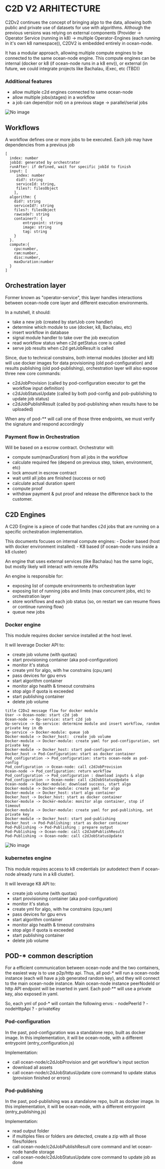 # C2D  V2  ARHITECTURE

C2Dv2 continues the concept of bringing algo to the data, allowing both public and private use of datasets for use with algorithms.
Although the previous versions was relying on external components (Provider -> Operator Service (running in k8) -> multiple Operator-Engines (each running in it's own k8 namespace)), C2DV2 is embedded entirely in ocean-node.

It has a modular approach, allowing multiple compute engines to be connected to the same ocean-node engine.  This compute engines can be internal (docker or k8 (if ocean-node runs in a k8 env)), or external (in future, we could integrate projects like Bachalau, iExec, etc  (TBD))


### Additional features
 - allow multiple c2d engines connected to same ocean-node
 - allow multiple jobs(stages) in a workflow
 - a job can depend(or not) on a previous stage -> parallel/serial jobs


![No image](imgs/c2dv2-modules.png "Arhitecture")

## Workflows
A workflow defines one or more jobs to be executed. Each job may have dependencies from a previous job

```
[
  index: number
  jobId: generated by orchestrator
  runAfter: if defined, wait for specific jobId to finish
  input: [
     index: number
     did?: string
     serviceId: string,
     files?: filesObject
    ],
  algorithm: {
    did?: string
    serviceId?: string
    files?: filesObject
    rawcode?: string
    container?: {
        entrypoint: string
        image: string
        tag: string
    }
  }.
  compute:{
    cpu:number,
    ram:number,
    disc:number,
    maxDuration:number
  }
]
```


## Orchestration layer

Former known as "operator-service", this layer handles interactions between ocean-node core layer and different execution environments.

In a nutshell, it should:
- take a new job (created by startJob core handler)
- determine which module to use (docker, k8, Bachalau, etc)
- insert workflow in database
- signal module handler to take over the job execution
- read workflow status when c2d getStatus core is called
- serve job results when c2d getJobResult is called
     
Since, due to technical constrains, both internal modules (docker and k8) will use docker images for data provisioning (old pod-configuration) and results publishing (old pod-publishing), orchestration layer will also expose three new core commands:
- c2dJobProvision (called by pod-configuration executor to get the workflow input definition)
- c2dJobStatusUpdate (called by both pod-config and pob-publishing to update job status)
- c2dJobPublishResult (called by pod-publishing when results have to be uploaded)

When any of pod-** will call one of those three endpoints, we must verify the signature and respond accordingly

### Payment flow in Orchestration
 Will be based on a escrow contract.
 Orchestrator will:
   - compute sum(maxDuration) from all jobs in the workflow
   - calculate required fee (depend on previous step, token, environment, etc)
   - lock amount in escrow contract
   - wait until all jobs are finished (success or not)
   - calculate actual duration spent
   - compute proof
   - withdraw payment & put proof and release the difference back to the customer.  


## C2D Engines 
A C2D Engine is a piece of code that handles c2d jobs that are running on a specific orchestration implementation.

This documents focuses on internal compute engines:
     - Docker based  (host with docker environment installed)
     - K8 based (if ocean-node runs inside a k8 cluster)

An engine that uses external services (like Bachalau) has the same logic, but mostly likely will interact with remote APIs

An engine is responsible for:
 - exposing list of compute environments to orchestration layer
 - exposing list of running jobs and limits (max concurrent jobs, etc)  to orchestration layer
 - store workflows and each job status (so, on restart we can resume flows or continue running flow)
 - queue new jobs


### Docker engine
  This module requires docker service installed at the host level. 
  
  It will leverage Docker API to:
   - create job volume (with quotas)
   - start provisioning container (aka pod-configuration)
   - monitor it's status
   - create yml for algo, with hw constrains (cpu,ram)
   - pass devices for gpu envs
   - start algorithm container
   - monitor algo health & timeout constrains
   - stop algo if quota is exceeded
   - start publishing container
   - delete job volume 

```
title C2Dv2 message flow for docker module
User -> Ocean-node: start c2d job
Ocean-node -> Op-service: start c2d job
Op-service -> Op-service: determine module and insert workflow, random private key in db
Op-service -> Docker-module: queue job
Docker-module -> Docker_host:  create job volume
Docker-module -> Docker-module: create yaml for pod-configuration, set private key
Docker-module -> Docker_host: start pod-configuration
Docker_host -> Pod-Configuration: start as docker container
Pod_configuration -> Pod_configuration: starts ocean-node as pod-config
Pod_configuration -> Ocean-node: call c2dJobProvision
Ocean-node -> Pod_configuration: return workflow
Pod_configuration -> Pod_configuration : download inputs & algo
Pod_configuration -> Ocean-node: call c2dJobStatusUpdate
Ocean-node -> Docker-module: download success, start algo
Docker-module -> Docker-module: create yaml for algo
Docker-module -> Docker_host: start algo container
Docker_host -> Docker_host: start as docker container
Docker-module -> Docker-module: monitor algo container, stop if timeout
Docker-module -> Docker-module: create yaml for pod-publishing, set private key
Docker-module -> Docker_host: start pod-publishing
Docker_host -> Pod-Publishing: start as docker container
Pod-Publishing -> Pod-Publishing : prepare output
Pod-Publishing -> Ocean-node: call c2dJobPublishResult
Pod-Publishing -> Ocean-node: call c2dJobStatusUpdate

```

![No image](imgs/C2Dv2_message_flow_for_docker_module.png "Arhitecture")

### kubernetes engine
  This module requires access to k8 credentials (or autodetect them if ocean-node already runs in a k8 cluster). 
  
  It will leverage K8 API to:
   - create job volume (with quotas)
   - start provisioning container (aka pod-configuration)
   - monitor it's status
   - create yml for algo, with hw constrains (cpu,ram)
   - pass devices for gpu envs
   - start algorithm container
   - monitor algo health & timeout constrains
   - stop algo if quota is exceeded
   - start publishing container
   - delete job volume 


## POD-* common description

   For a efficient communication between ocean-node and the two containers, the easiest way is to use p2p/http api.
   Thus, all pod-* will run a ocean-node instance (each will have a job generated random key), and they will connect to the main ocean-node instance. Main ocean-node instance peerNodeId or http API endpoint will be inserted in yaml.
   Each pod-** will use a private key, also exposed in yaml.

   So, each yml of pod-* will contain the following envs:
    - nodePeerId ?
    - nodeHttpApi ?
    - privateKey

    
### Pod-configuration
 In the past, pod-configuration was a standalone repo, built as docker image.
 In this implementation, it will be ocean-node, with a different entrypoint (entry_configuration.js)

 Implementation:
  - call ocean-node/c2dJobProvision and get workflow's input section
  - download all assets
  - call ocean-node/c2dJobStatusUpdate core command to update status (provision finished or errors)

  
### Pod-publishing
 In the past, pod-publishing was a standalone repo, built as docker image.
 In this implementation, it will be ocean-node, with a different entrypoint (entry_publishing.js)

 Implementation:
  - read output folder
  - if multiples files or folders are detected, create a zip with all those files/folders
  - call ocean-node/c2dJobPublishResult core command and let ocean-node handle storage
  - call ocean-node/c2dJobStatusUpdate core command to update job as done


